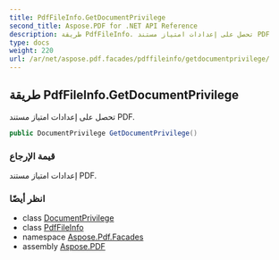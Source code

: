 ```yaml
---
title: PdfFileInfo.GetDocumentPrivilege
second_title: Aspose.PDF for .NET API Reference
description: طريقة PdfFileInfo. تحصل على إعدادات امتياز مستند PDF
type: docs
weight: 220
url: /ar/net/aspose.pdf.facades/pdffileinfo/getdocumentprivilege/
---
```

## طريقة PdfFileInfo.GetDocumentPrivilege

تحصل على إعدادات امتياز مستند PDF.

```csharp
public DocumentPrivilege GetDocumentPrivilege()
```

### قيمة الإرجاع

إعدادات امتياز مستند PDF.

### انظر أيضًا

* class [DocumentPrivilege](../../documentprivilege/)
* class [PdfFileInfo](../)
* namespace [Aspose.Pdf.Facades](../../../aspose.pdf.facades/)
* assembly [Aspose.PDF](../../../)